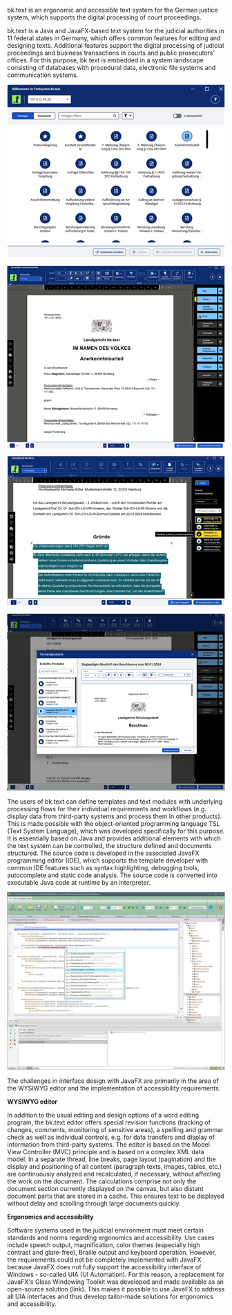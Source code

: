 bk.text is an ergonomic and accessible text system for the German justice system, which supports the digital processing of court proceedings.

bk.text is a Java and JavaFX-based text system for the judicial authorities in 11 federal states in Germany, which offers common features for editing and designing texts. Additional features support the digital processing of judicial proceedings and business transactions in courts and public prosecutors' offices. For this purpose, bk.text is embedded in a system landscape consisting of databases with procedural data, electronic file systems and communication systems.

![Screen 2](image2.png)


![Screen 3](image3.png)


![Screen 4](image4.png)


![Screen 5](image5.png)


The users of bk.text can define templates and text modules with underlying processing flows for their individual requirements and workflows (e.g. display data from third-party systems and process them in other products). This is made possible with the object-oriented programming language TSL (Text System Language), which was developed specifically for this purpose. It is essentially based on Java and provides additional elements with which the text system can be controlled, the structure defined and documents structured. The source code is developed in the associated JavaFX programming editor (IDE), which supports the template developer with common IDE features such as syntax highlighting, debugging tools, autocomplete and static code analysis. The source code is converted into executable Java code at runtime by an interpreter.


![Screen 6](image6.jpg)

The challenges in interface design with JavaFX are primarily in the area of the WYSIWYG editor and the implementation of accessibility requirements.

**WYSIWYG editor**

In addition to the usual editing and design options of a word editing program, the bk.text editor offers special revision functions (tracking of changes, comments, monitoring of sensitive areas), a spelling and grammar check as well as individual controls, e.g. for data transfers and display of information from third-party systems. The editor is based on the Model View Controller (MVC) principle and is based on a complex XML data model. In a separate thread, line breaks, page layout (pagination) and the display and positioning of all content (paragraph texts, images, tables, etc.) are continuously analyzed and recalculated, if necessary, without affecting the work on the document. The calculations comprise not only the document section currently displayed on the canvas, but also distant document parts that are stored in a cache. This ensures text to be displayed without delay and scrolling through large documents quickly.

**Ergonomics and accessibility**

Software systems used in the judicial environment must meet certain standards and norms regarding ergonomics and accessibility. Use cases include speech output, magnification, color themes (especially high contrast and glare-free), Braille output and keyboard operation. However, the requirements could not be completely implemented with JavaFX because JavaFX does not fully support the accessibility interface of Windows - so-called UIA (UI Automation). For this reason, a replacement for JavaFX's Glass Windowing Toolkit was developed and made available as an open-source solution (link). This makes it possible to use JavaFX to address all UIA interfaces and thus develop tailor-made solutions for ergonomics and accessibility.

